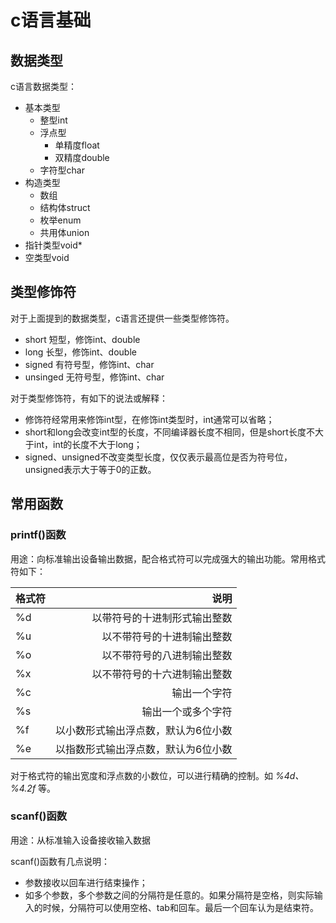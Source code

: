 # c语言基础

## 数据类型

c语言数据类型：

* 基本类型
    - 整型int
    - 浮点型
        + 单精度float
        + 双精度double
    - 字符型char
* 构造类型
    - 数组
    - 结构体struct
    - 枚举enum
    - 共用体union
* 指针类型void*
* 空类型void

## 类型修饰符

对于上面提到的数据类型，c语言还提供一些类型修饰符。

* short 短型，修饰int、double
* long 长型，修饰int、double
* signed 有符号型，修饰int、char
* unsinged 无符号型，修饰int、char

对于类型修饰符，有如下的说法或解释：

* 修饰符经常用来修饰int型，在修饰int类型时，int通常可以省略；
* short和long会改变int型的长度，不同编译器长度不相同，但是short长度不大于int，int的长度不大于long；
* signed、unsigned不改变类型长度，仅仅表示最高位是否为符号位，unsigned表示大于等于0的正数。

## 常用函数

### printf()函数

用途：向标准输出设备输出数据，配合格式符可以完成强大的输出功能。常用格式符如下：

| 格式符   |   说明  |
| ------- | ------:|
| %d    | 以带符号的十进制形式输出整数    |
| %u    | 以不带符号的十进制输出整数 |
| %o    | 以不带符号的八进制输出整数 |
| %x    | 以不带符号的十六进制输出整数    |
| %c    | 输出一个字符    |
| %s    | 输出一个或多个字符 |
| %f    | 以小数形式输出浮点数，默认为6位小数    |
| %e    | 以指数形式输出浮点数，默认为6位小数    |

对于格式符的输出宽度和浮点数的小数位，可以进行精确的控制。如 *%4d、%4.2f* 等。

### scanf()函数

用途：从标准输入设备接收输入数据

scanf()函数有几点说明：

* 参数接收以回车进行结束操作；
* 如多个参数，多个参数之间的分隔符是任意的。如果分隔符是空格，则实际输入的时候，分隔符可以使用空格、tab和回车。最后一个回车认为是结束符。



